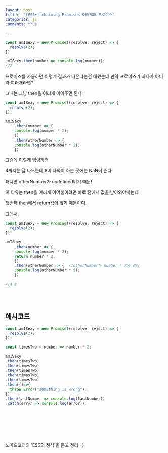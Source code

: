 ```yaml
---
layout: post
title:  "[ES6+] chaining Promises 여러개의 프로미스" 
categories: js 
comments: true

---
```


~~~javascript
const amISexy = new Promise((resolve, reject) => {
  resolve(2);
})

amISexy.then(number => console.log(number));
//2
~~~

프로미스를 사용하면 이렇게 결과가 나온다는건 배웠는데 만약 프로미스가 하나가 아니라 여러개라면?

그때는 그냥 then을 여러개 이어주면 된다

~~~javascript
const amISexy = new Promise((resolve, reject) => {
  resolve(2);
});

amISexy
	.then(number => {
  	console.log(number * 2);
	})
	.then(otherNumber => {
  	console.log(otherNumber * 2);
	})
~~~

그런데 이렇게 명령하면 

4까지는 잘 나오는데 8이 나와야 하는 곳에는 NaN이 뜬다.

왜냐면 otherNumber가 undefined이기 때문!



이 이유는 then을 여러개 이어붙이려면 바로 전에서 값을 받아와야하는데

첫번째 then에서 return값이 없기 때문이다.

그래서, 

~~~javascript
const amISexy = new Promise((resolve, reject) => {
  resolve(2);
});

amISexy
	.then(number => {
  	console.log(number * 2);
  	return number * 2;
	})
	.then(otherNumber => {	//otherNumber는 number * 2와 같다
  	console.log(otherNumber * 2);
	})

//4 8
~~~

<br>

<br>

## 예시코드

~~~javascript
const amISexy = new Promise((resolve, reject) => {
  resolve(2);
});

const timesTwo = number => number * 2;

amISexy
.then(timesTwo)
.then(timesTwo)
.then(timesTwo)
.then(timesTwo)
.then(timesTwo)
.then(()=>{
  throw Error("something is wrong");
})
.then(lastNumber => console.log(lastNumber))
.catch(error => console.log(error));
~~~



<br>

<br>

<br>

<br>

<Br>

노마드코더의 'ES6의 정석'을 듣고 정리 =)











